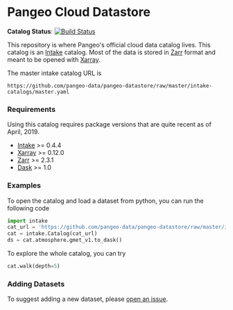 # Pangeo Cloud Datastore

**Catalog Status**: [![Build Status](https://travis-ci.org/pangeo-data/pangeo-datastore.svg?branch=master)](https://travis-ci.org/pangeo-data/pangeo-datastore) 

This repository is where Pangeo's official cloud data catalog lives.
This catalog is an [Intake](https://github.com/ContinuumIO/intake) catalog.
Most of the data is stored in [Zarr](https://github.com/zarr-developers/zarr) format
and meant to be opened with [Xarray](http://xarray.pydata.org/en/latest/).

The master intake catalog URL is
```
https://github.com/pangeo-data/pangeo-datastore/raw/master/intake-catalogs/master.yaml
```

### Requirements

Using this catalog requires package versions that are quite recent as of April, 2019.

- [Intake](https://github.com/ContinuumIO/intake) >= 0.4.4
- [Xarray](http://xarray.pydata.org/en/latest/) >= 0.12.0
- [Zarr](https://github.com/zarr-developers/zarr) >= 2.3.1
- [Dask](https://docs.dask.org/en/latest/) >= 1.0

### Examples

To open the catalog and load a dataset from python, you can run the following code

```python
import intake
cat_url = 'https://github.com/pangeo-data/pangeo-datastore/raw/master/intake-catalogs/master.yaml'
cat = intake.Catalog(cat_url)
ds = cat.atmosphere.gmet_v1.to_dask()
```

To explore the whole catalog, you can try
```python
cat.walk(depth=5)
```

### Adding Datasets

To suggest adding a new dataset, please [open an issue](https://github.com/pangeo-data/pangeo-datastore/issues).
